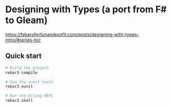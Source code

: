 # Designing with Types (a port from F# to Gleam)

https://fsharpforfunandprofit.com/posts/designing-with-types-intro/#series-toc

## Quick start

```sh
# Build the project
rebar3 compile

# Run the eunit tests
rebar3 eunit

# Run the Erlang REPL
rebar3 shell
```

